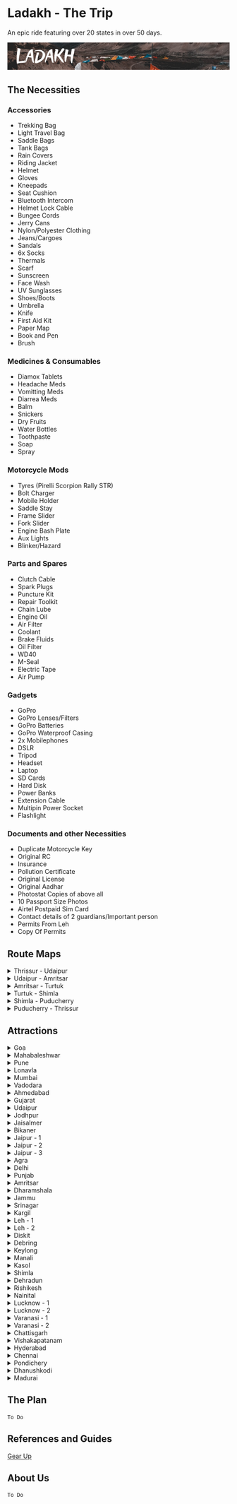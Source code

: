 # Ladakh - The Trip

An epic ride featuring over 20 states in over 50 days.

![Ladakh](https://github.com/adharshgec/ladakh/blob/master/LADAKH.png?raw=true "Ladakh - The Trip")

## The Necessities

### Accessories

- Trekking Bag
- Light Travel Bag
- Saddle Bags
- Tank Bags
- Rain Covers
- Riding Jacket
- Helmet
- Gloves
- Kneepads
- Seat Cushion
- Bluetooth Intercom
- Helmet Lock Cable
- Bungee Cords
- Jerry Cans
- Nylon/Polyester Clothing
- Jeans/Cargoes
- Sandals
- 6x Socks
- Thermals
- Scarf
- Sunscreen
- Face Wash
- UV Sunglasses
- Shoes/Boots
- Umbrella
- Knife
- First Aid Kit
- Paper Map
- Book and Pen
- Brush

### Medicines & Consumables

- Diamox Tablets
- Headache Meds
- Vomitting Meds
- Diarrea Meds
- Balm
- Snickers
- Dry Fruits
- Water Bottles
- Toothpaste
- Soap
- Spray

### Motorcycle Mods

- Tyres (Pirelli Scorpion Rally STR)
- Bolt Charger
- Mobile Holder
- Saddle Stay
- Frame Slider
- Fork Slider
- Engine Bash Plate
- Aux Lights
- Blinker/Hazard

### Parts and Spares

- Clutch Cable
- Spark Plugs
- Puncture Kit
- Repair Toolkit
- Chain Lube
- Engine Oil
- Air Filter
- Coolant
- Brake Fluids
- Oil Filter
- WD40
- M-Seal
- Electric Tape
- Air Pump

### Gadgets

- GoPro
- GoPro Lenses/Filters
- GoPro Batteries
- GoPro Waterproof Casing
- 2x Mobilephones
- DSLR
- Tripod
- Headset
- Laptop
- SD Cards
- Hard Disk
- Power Banks
- Extension Cable
- Multipin Power Socket
- Flashlight

### Documents and other Necessities

- Duplicate Motorcycle Key
- Original RC
- Insurance
- Pollution Certificate
- Original License
- Original Aadhar
- Photostat Copies of above all
- 10 Passport Size Photos
- Airtel Postpaid Sim Card
- Contact details of 2 guardians/Important person
- Permits From Leh
- Copy Of Permits

## Route Maps

<details>
    <summary>Thrissur - Udaipur</summary>
    <p>

![1](https://user-images.githubusercontent.com/53763633/62466236-82e8d400-b7ae-11e9-86b1-deedf1ce29b8.png "Thrissur - Udaipur")

   </p>
</details>

<details>
    <summary>Udaipur - Amritsar</summary>
    <p>

![2](https://user-images.githubusercontent.com/53763633/62466246-88deb500-b7ae-11e9-83a5-be38212839a0.png "Udaipur - Amritsar")

   </p>
</details>

<details>
    <summary>Amritsar - Turtuk</summary>
    <p>

![3](https://user-images.githubusercontent.com/53763633/62466248-88deb500-b7ae-11e9-91d4-2a40a51af2f6.png "Amritsar - Turtuk")

   </p>
</details>

<details>
    <summary>Turtuk - Shimla</summary>
    <p>

![4](https://user-images.githubusercontent.com/53763633/62466250-89774b80-b7ae-11e9-8fc3-1e30deae86d4.png "Turtuk - Shimla")

   </p>
</details>

<details>
    <summary>Shimla - Puducherry</summary>
    <p>

![5](https://user-images.githubusercontent.com/53763633/62466251-89774b80-b7ae-11e9-92fa-2c90412bbb33.png "Shimla - Puducherry")

   </p>
</details>

<details>
    <summary>Puducherry - Thrissur</summary>
    <p>

![6](https://user-images.githubusercontent.com/53763633/62466252-89774b80-b7ae-11e9-8ae3-179bd21e25fd.png "Puducherry - Thrissur")

   </p>
</details>

## Attractions

<details>
    <summary>Goa</summary>
    <p>

![1 Goa](https://user-images.githubusercontent.com/53763633/62543511-a594ee80-b87b-11e9-9185-446520ddca21.png "Goa")

   </p>
</details>

<details>
    <summary>Mahabaleshwar</summary>
    <p>

![1 5 Mahabaleshwar](https://user-images.githubusercontent.com/53763633/62543449-9b72f000-b87b-11e9-9132-ef82c4ae8a32.png "Mahabaleshwar")

   </p>
</details>

<details>
    <summary>Pune</summary>
    <p>

![2 Pune](https://user-images.githubusercontent.com/53763633/62543450-9b72f000-b87b-11e9-9186-d1eabe2ad813.png "Pune")

   </p>
</details>

<details>
    <summary>Lonavla</summary>
    <p>

![3 Lonavla](https://user-images.githubusercontent.com/53763633/62543451-9b72f000-b87b-11e9-8537-3163a955b253.png "Lonavla")

   </p>
</details>

<details>
    <summary>Mumbai</summary>
    <p>

![4 Mumbai](https://user-images.githubusercontent.com/53763633/62543452-9c0b8680-b87b-11e9-8de7-bc7c34521cf3.png "Mumbai")

   </p>
</details>

<details>
    <summary>Vadodara</summary>
    <p>

![5 Vadodara](https://user-images.githubusercontent.com/53763633/62543453-9c0b8680-b87b-11e9-8146-23d4764eecae.png "Vadodara")

   </p>
</details>

<details>
    <summary>Ahmedabad</summary>
    <p>

![6 Ahmedabad](https://user-images.githubusercontent.com/53763633/62543454-9c0b8680-b87b-11e9-8b09-7453e44b19ef.png "Ahmedabad")

   </p>
</details>

<details>
    <summary>Gujarat</summary>
    <p>

![7 Gujarat](https://user-images.githubusercontent.com/53763633/62543456-9ca41d00-b87b-11e9-994e-7ab3db940537.png "Gujarat")

   </p>
</details>

<details>
    <summary>Udaipur</summary>
    <p>

![7 5 Udaipur](https://user-images.githubusercontent.com/53763633/62543458-9ca41d00-b87b-11e9-9361-15e7cc0b4abb.png "Udaipur")

   </p>
</details>

<details>
    <summary>Jodhpur</summary>
    <p>

![8 Jodhpur](https://user-images.githubusercontent.com/53763633/62543459-9d3cb380-b87b-11e9-9f75-ec86d8fa3e28.png "Jodhpur")

   </p>
</details>

<details>
    <summary>Jaisalmer</summary>
    <p>

![9 Jaisalmer](https://user-images.githubusercontent.com/53763633/62543461-9d3cb380-b87b-11e9-9ba1-f21bc2097ba8.png "Jaisalmer")

   </p>
</details>

<details>
    <summary>Bikaner</summary>
    <p>

![10 Bikaner](https://user-images.githubusercontent.com/53763633/62543462-9dd54a00-b87b-11e9-9787-fd41ec6185a2.png "Bikaner")

   </p>
</details>

<details>
    <summary>Jaipur - 1</summary>
    <p>

![11 Jaipur](https://user-images.githubusercontent.com/53763633/62543463-9dd54a00-b87b-11e9-9e85-7ef276006e44.png "Jaipur - 1")

   </p>
</details>

<details>
    <summary>Jaipur - 2</summary>
    <p>

![12 Jaipur](https://user-images.githubusercontent.com/53763633/62543464-9dd54a00-b87b-11e9-885b-f23f6f97bfe9.png "Jaipur - 2")

   </p>
</details>

<details>
    <summary>Jaipur - 3</summary>
    <p>

![13 Jaipur](https://user-images.githubusercontent.com/53763633/62543465-9e6de080-b87b-11e9-955d-982880572f1d.png "Jaipur - 3")

   </p>
</details>

<details>
    <summary>Agra</summary>
    <p>

![14 Agra](https://user-images.githubusercontent.com/53763633/62543468-9e6de080-b87b-11e9-9e03-4852e66da4cb.png "Agra")

   </p>
</details>

<details>
    <summary>Delhi</summary>
    <p>

![15 Delhi](https://user-images.githubusercontent.com/53763633/62543469-9e6de080-b87b-11e9-923e-560c271318ec.png "Delhi")

   </p>
</details>

<details>
    <summary>Punjab</summary>
    <p>

![16 Punjab](https://user-images.githubusercontent.com/53763633/62543470-9f067700-b87b-11e9-9575-7b44aa390248.png "Punjab")

   </p>
</details>

<details>
    <summary>Amritsar</summary>
    <p>

![17 Amritsar](https://user-images.githubusercontent.com/53763633/62543473-9f067700-b87b-11e9-9fb2-8468cf3a7a56.png "Amritsar")

   </p>
</details>

<details>
    <summary>Dharamshala</summary>
    <p>

![18 Dharamshala](https://user-images.githubusercontent.com/53763633/62543474-9f9f0d80-b87b-11e9-82fd-b4b3ea530969.png "Dharamshala")

   </p>
</details>

<details>
    <summary>Jammu</summary>
    <p>

![19 Jammu](https://user-images.githubusercontent.com/53763633/62543475-9f9f0d80-b87b-11e9-8ae9-bc21f82c7937.png "Jammu")

   </p>
</details>

<details>
    <summary>Srinagar</summary>
    <p>

![20 Srinagar](https://user-images.githubusercontent.com/53763633/62543476-a037a400-b87b-11e9-9270-b4b20c34fdb5.png "Srinagar")

   </p>
</details>

<details>
    <summary>Kargil</summary>
    <p>

![21 Kargil](https://user-images.githubusercontent.com/53763633/62543477-a037a400-b87b-11e9-8d56-e0d5c6f60a3c.png "Kargil")

   </p>
</details>

<details>
    <summary>Leh - 1</summary>
    <p>

![22 Leh](https://user-images.githubusercontent.com/53763633/62543480-a0d03a80-b87b-11e9-870c-6a620cafabec.png "Leh - 1")

   </p>
</details>

<details>
    <summary>Leh - 2</summary>
    <p>

![23 Leh](https://user-images.githubusercontent.com/53763633/62543481-a0d03a80-b87b-11e9-8c7f-5ad6f7a691d8.png "Leh - 2")

   </p>
</details>

<details>
    <summary>Diskit</summary>
    <p>

![24 Diskit](https://user-images.githubusercontent.com/53763633/62543482-a168d100-b87b-11e9-8e65-bfcf96c3e950.png "Diskit")

   </p>
</details>

<details>
    <summary>Debring</summary>
    <p>

![25 Debring](https://user-images.githubusercontent.com/53763633/62543483-a168d100-b87b-11e9-9108-b8e49dd73381.png "Debring")

   </p>
</details>

<details>
    <summary>Keylong</summary>
    <p>

![26 Keylong](https://user-images.githubusercontent.com/53763633/62543484-a168d100-b87b-11e9-9dd8-662aa2847c8a.png "Keylong")

   </p>
</details>

<details>
    <summary>Manali</summary>
    <p>

![27 Manali](https://user-images.githubusercontent.com/53763633/62543486-a2016780-b87b-11e9-963f-f2f340b6cb4e.png "Manali")

   </p>
</details>

<details>
    <summary>Kasol</summary>
    <p>

![28 Kasol](https://user-images.githubusercontent.com/53763633/62543487-a2016780-b87b-11e9-8907-51bd204453e2.png "Kasol")

   </p>
</details>

<details>
    <summary>Shimla</summary>
    <p>

![29 Shimla](https://user-images.githubusercontent.com/53763633/62543490-a299fe00-b87b-11e9-857b-975fdea5369e.png "Shimla")

   </p>
</details>

<details>
    <summary>Dehradun</summary>
    <p>

![30 Dehradun](https://user-images.githubusercontent.com/53763633/62543492-a299fe00-b87b-11e9-9077-a9e38f228f9b.png "Dehradun")

   </p>
</details>

<details>
    <summary>Rishikesh</summary>
    <p>

![31 Rishikesh](https://user-images.githubusercontent.com/53763633/62543494-a299fe00-b87b-11e9-9502-3b9501ac4fc7.png "Rishikesh")

   </p>
</details>

<details>
    <summary>Nainital</summary>
    <p>

![32 Nainital](https://user-images.githubusercontent.com/53763633/62543496-a3329480-b87b-11e9-9a99-36c82d8264dd.png "Nainital")

   </p>
</details>

<details>
    <summary>Lucknow - 1</summary>
    <p>

![33 Lucknow](https://user-images.githubusercontent.com/53763633/62543497-a3329480-b87b-11e9-8621-640246734a22.png "Lucknow - 1")

   </p>
</details>

<details>
    <summary>Lucknow - 2</summary>
    <p>

![34 Lucknow](https://user-images.githubusercontent.com/53763633/62543498-a3329480-b87b-11e9-9151-133a3f9a0cbf.png "Lucknow - 2")

   </p>
</details>

<details>
    <summary>Varanasi - 1</summary>
    <p>

![35 Varanasi](https://user-images.githubusercontent.com/53763633/62543499-a3cb2b00-b87b-11e9-9775-ed7d7d9f4988.png "Varanasi - 1")

   </p>
</details>

<details>
    <summary>Varanasi - 2</summary>
    <p>

![36 Varanasi](https://user-images.githubusercontent.com/53763633/62543500-a3cb2b00-b87b-11e9-8778-61fbe69d9c42.png "Varanasi - 2")

   </p>
</details>

<details>
    <summary>Chattisgarh</summary>
    <p>

![37 Chattisgarh](https://user-images.githubusercontent.com/53763633/62543501-a463c180-b87b-11e9-9505-4ea22979e338.png "Chattisgarh")

   </p>
</details>

<details>
    <summary>Vishakapatanam</summary>
    <p>

![38 Vishakapatanam](https://user-images.githubusercontent.com/53763633/62543503-a463c180-b87b-11e9-97fc-04226af2fc7e.png "Vishakapatanam")

   </p>
</details>

<details>
    <summary>Hyderabad</summary>
    <p>

![38 5 Hyderabad](https://user-images.githubusercontent.com/53763633/62543505-a4fc5800-b87b-11e9-86af-746b730718d0.png "Hyderabad")

   </p>
</details>

<details>
    <summary>Chennai</summary>
    <p>

![39 Chennai](https://user-images.githubusercontent.com/53763633/62543507-a4fc5800-b87b-11e9-8e53-47eb0ade7104.png "Chennai")

   </p>
</details>

<details>
    <summary>Pondichery</summary>
    <p>

![40 Pondichery](https://user-images.githubusercontent.com/53763633/62543509-a594ee80-b87b-11e9-8919-dfb07cabac5e.png "Pondichery")

   </p>
</details>

<details>
    <summary>Dhanushkodi</summary>
    <p>

![41 Dhanushkodi](https://user-images.githubusercontent.com/53763633/62545907-31107e80-b880-11e9-8311-94e0db3adbda.png "Dhanushkodi")

   </p>
</details>

<details>
    <summary>Madurai</summary>
    <p>

![42 Madurai](https://user-images.githubusercontent.com/53763633/62545963-4685a880-b880-11e9-8517-72fe0c3f93ad.png "Madurai")

   </p>
</details>

## The Plan

    To Do

## References and Guides
[Gear Up](https://www.horizonsunlimited.com/gear-up)

## About Us

    To Do
